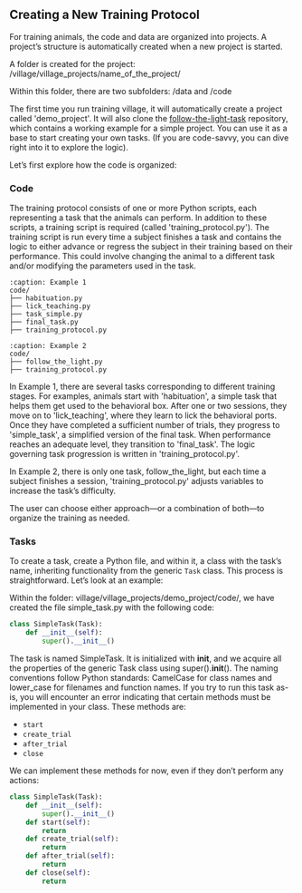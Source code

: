 ## Creating a New Training Protocol

For training animals, the code and data are organized into projects. A project’s structure is automatically created when a new project is started.

A folder is created for the project:
/village/village_projects/name_of_the_project/

Within this folder, there are two subfolders: /data and /code

The first time you run training village, it will automatically create a project called 'demo_project'. It will also clone the
[follow-the-light-task](https://github.com/BrainCircuitsBehaviorLab/follow-the-light-task) repository, which contains a working example for a simple project. You can use it as a base to start creating your own tasks. (If you are code-savvy, you can dive right into it to explore the logic).

Let’s first explore how the code is organized:

### Code

The training protocol consists of one or more Python scripts, each representing a task that the animals can perform. In addition to these scripts, a training script is required (called 'training_protocol.py'). The training script is run every time a subject finishes a task and contains the logic to either advance or regress the subject in their training based on their performance. This could involve changing the animal to a different task and/or modifying the parameters used in the task.

```{code-block}
:caption: Example 1
code/
├── habituation.py
├── lick_teaching.py
├── task_simple.py
├── final_task.py
├── training_protocol.py
```

```{code-block}
:caption: Example 2
code/
├── follow_the_light.py
├── training_protocol.py
```

In Example 1, there are several tasks corresponding to different training stages. For examples, animals start with 'habituation', a simple task that helps them get used to the behavioral box. After one or two sessions, they move on to 'lick_teaching', where they learn to lick the behavioral ports. Once they have completed a sufficient number of trials, they progress to 'simple_task', a simplified version of the final task. When performance reaches an adequate level, they transition to 'final_task'. The logic governing task progression is written in 'training_protocol.py'.

In Example 2, there is only one task, follow_the_light, but each time a subject finishes a session, 'training_protocol.py' adjusts variables to increase the task’s difficulty.

The user can choose either approach—or a combination of both—to organize the training as needed.

### Tasks

To create a task, create a Python file, and within it, a class with the task’s name, inheriting functionality from the generic `Task` class. This process is straightforward. Let’s look at an example:

Within the folder: village/village_projects/demo_project/code/, we have created the file simple_task.py with the following code:

```python
class SimpleTask(Task):
    def __init__(self):
        super().__init__()
```

The task is named SimpleTask. It is initialized with __init__, and we acquire all the properties of the generic Task class using super().__init__(). The naming conventions follow Python standards: CamelCase for class names and lower_case for filenames and function names.
If you try to run this task as-is, you will encounter an error indicating that certain methods must be implemented in your class. These methods are:
- `start`
- `create_trial`
- `after_trial`
- `close`

We can implement these methods for now, even if they don’t perform any actions:

```python
class SimpleTask(Task):
    def __init__(self):
        super().__init__()
    def start(self):
        return
    def create_trial(self):
        return
    def after_trial(self):
        return
    def close(self):
        return
```

<br>
